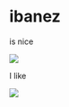 # ibanez

is nice

<img src="https://www.long-mcquade.com/files/43854/md_2b0e29842d1295812630d9c7e311bafd.jpg"/>

I like

<img src="https://www.ibanez.com/common/product_artist_file/file/ps_main_eg_rg_jcustom_us.png" />
